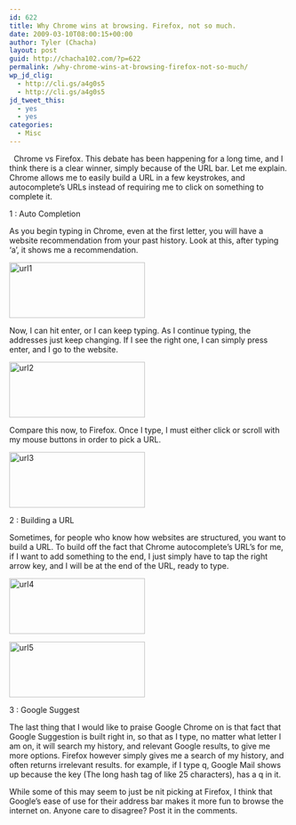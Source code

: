 ```yaml
---
id: 622
title: Why Chrome wins at browsing. Firefox, not so much.
date: 2009-03-10T08:00:15+00:00
author: Tyler (Chacha)
layout: post
guid: http://chacha102.com/?p=622
permalink: /why-chrome-wins-at-browsing-firefox-not-so-much/
wp_jd_clig:
  - http://cli.gs/a4g0s5
  - http://cli.gs/a4g0s5
jd_tweet_this:
  - yes
  - yes
categories:
  - Misc
---
```

&#160; Chrome vs Firefox. This debate has been happening for a long time, and I think there is a clear winner, simply because of the URL bar. Let me explain. Chrome allows me to easily build a URL in a few keystrokes, and autocomplete’s URLs instead of requiring me to click on something to complete it. 

1 : Auto Completion

As you begin typing in Chrome, even at the first letter, you will have a website recommendation from your past history. Look at this, after typing ‘a’, it shows me a recommendation.

[<img border="0" alt="url1" src="http://chacha102.com.techgeist.net/files/2009/03/url1-thumb.png" width="244" height="100" />](http://chacha102.com.techgeist.net/files/2009/03/url1.png)[](http://chacha102.com.techgeist.net/files/2009/03/url1.png)

Now, I can hit enter, or I can keep typing. As I continue typing, the addresses just keep changing. If I see the right one, I can simply press enter, and I go to the website.

[<img border="0" alt="url2" src="http://chacha102.com.techgeist.net/files/2009/03/url2-thumb.png" width="244" height="100" />](http://chacha102.com.techgeist.net/files/2009/03/url2.png)

Compare this now, to Firefox. Once I type, I must either click or scroll with my mouse buttons in order to pick a URL.</p> 

[<img border="0" alt="url3" src="http://chacha102.com.techgeist.net/files/2009/03/url3-thumb.png" width="244" height="100" />](http://chacha102.com.techgeist.net/files/2009/03/url3.png) 

2 : Building a URL

Sometimes, for people who know how websites are structured, you want to build a URL. To build off the fact that Chrome autocomplete’s URL&#8217;s for me, if I want to add something to the end, I just simply have to tap the right arrow key, and I will be at the end of the URL, ready to type. 

[<img border="0" alt="url4" src="http://chacha102.com.techgeist.net/files/2009/03/url4-thumb.png" width="244" height="100" />](http://chacha102.com.techgeist.net/files/2009/03/url4.png) 

[<img border="0" alt="url5" src="http://chacha102.com.techgeist.net/files/2009/03/url5-thumb.png" width="244" height="100" />](http://chacha102.com.techgeist.net/files/2009/03/url5.png) 

3 : Google Suggest

The last thing that I would like to praise Google Chrome on is that fact that Google Suggestion is built right in, so that as I type, no matter what letter I am on, it will search my history, and relevant Google results, to give me more options. Firefox however simply gives me a search of my history, and often returns irrelevant results. for example, if I type q, Google Mail shows up because the key (The long hash tag of like 25 characters), has a q in it.

While some of this may seem to just be nit picking at Firefox, I think that Google’s ease of use for their address bar makes it more fun to browse the internet on. Anyone care to disagree? Post it in the comments.